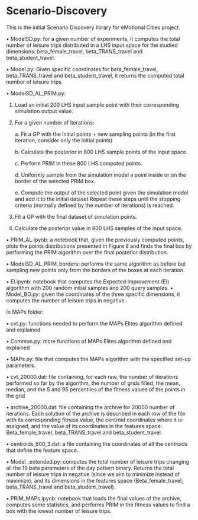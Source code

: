 # Scenario-Discovery
This is the initial Scenario Discovery library for eMotional Cities project.

•	ModelSD.py: for a given number of experiments, it computes the total number of leisure trips distributed in a LHS input space for the studied dimensions: beta_female_travel, beta_TRANS_travel and beta_student_travel.

•	Model.py: Given specific coordinates for beta_female_travel, beta_TRANS_travel and beta_student_travel, it returns the computed total number of leisure trips.

•	ModelSD_AL_PRIM.py:

1. Load an initial 200 LHS input sample point with their corresponding simulation output value.

2. For a given number of iterations:
   
	a. Fit a GP with the initial points + new sampling points (in the first iteration, consider only the initial points)

	b. Calculate the posterior in 800 LHS sample points of the input space.
 
	c. Perform PRIM in these 800 LHS computed points.

	d. Uniformly sample from the simulation model a point inside or on the border of the selected PRIM box.

	e. Compute the output of the selected point given the simulation model and add it to the initial dataset
	Repeat these steps until the stopping criteria (normally defined by the number of iterations) is reached.

3. Fit a GP with the final dataset of simulation points.

4. Calculate the posterior value in 800 LHS samples of the input space.

•	PRIM_AL.ipynb: a notebook that, given the previously computed points, plots the points distributions presented in Figure 8 and finds the final box by performing the PRIM algorithm over the final posterior distribution.

•	ModelSD_AL_PRIM_borders: performs the same algorithm as before but sampling new points only from the borders of the boxes at each iteration.

•	EI.ipynb: notebook that computes the Expected Improvement (EI) algorithm with 200 random initial samples and 200 query samples.
•	Model_BO.py: given the coordinates of the three specific dimensions, it computes the number of leisure trips in negative.

In MAPs folder:

•	cvt.py: functions needed to perform the MAPs Elites algorithm defined and explained

•	Common.py: more functions of MAPs Elites algorithm defined and explained

•	MAPs.py: file that computes the MAPs algorithm with the specified set-up parameters.

•	cvt_20000.dat: file containing, for each raw, the number of iterations performed so far by the algorithm, the number of grids filled, the mean, median, and the 5 and 95 percentiles of the fitness values of the points in the grid

•	archive_20000.dat: file containing the archive for 20000 number of iterations. Each solution of the archive is described in each row of the file with its corresponding fitness value, the centroid coordinates where it is assigned, and the value of its coordinates in the features space: Beta_female_travel, beta_TRANS_travel and beta_student_travel.

•	centroids_800_3.dat: a file containing the coordinates of all the centroids that define the feature space.

•	Model _extended.py: computes the total number of leisure trips changing all the 19 beta parameters of the day pattern binary. Returns the total number of leisure trips in negative (since we aim to minimize instead of maximize), and its dimensions in the features space (Beta_female_travel, beta_TRANS_travel and beta_student_travel).

•	PRIM_MAPs.ipynb: notebook that loads the final values of the archive, computes some statistics, and performs PRIM in the fitness values to find a box with the lowest number of leisure trips.

